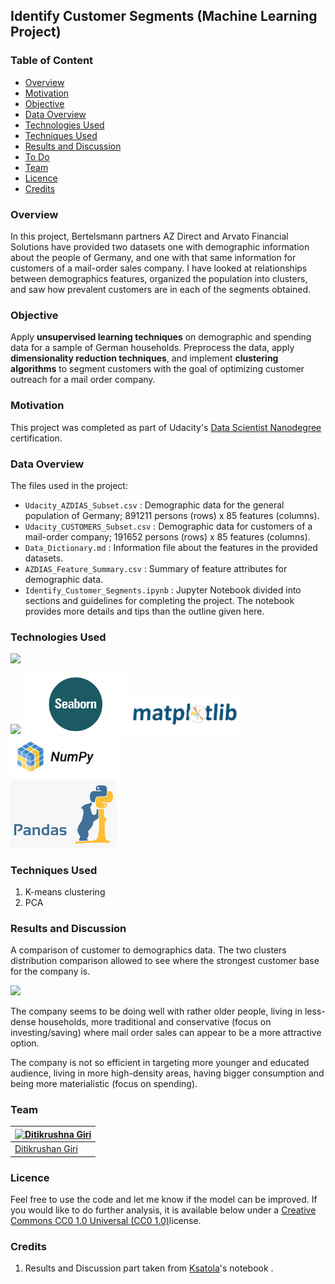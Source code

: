 ##  Identify Customer Segments (Machine Learning Project)

### Table of Content
  * [Overview](#overview)
  * [Motivation](#motivation)
  * [Objective](#objective) 
  * [Data Overview](#data-overview) 
  * [Technologies Used](#technologies-used)
  * [Techniques Used](#technique-used)
  * [Results and Discussion](#Result-and-discussion)
  * [To Do](#to-do)
  * [Team](#team)
  * [Licence](#licence)
  * [Credits](#credits)

### Overview 
In this project, Bertelsmann partners AZ Direct and Arvato Financial Solutions have provided two datasets one with demographic information about the people of Germany, and one with that same information for customers of a mail-order sales company. I have looked at relationships between demographics features, organized the population into clusters, and saw how prevalent customers are in each of the segments obtained. 

### Objective 
Apply **unsupervised learning techniques** on demographic and spending data for a sample of German households. Preprocess the data, apply **dimensionality reduction techniques**, and implement **clustering algorithms** to segment customers with the goal of optimizing customer outreach for a mail order company. 

### Motivation 
This project was completed as part of Udacity's [Data Scientist Nanodegree](https://eu.udacity.com/course/data-scientist-nanodegree--nd025) certification. 

### Data Overview 
The files used in the project:

-   `Udacity_AZDIAS_Subset.csv`  : Demographic data for the general population of Germany; 891211 persons (rows) x 85 features (columns).
-   `Udacity_CUSTOMERS_Subset.csv`  : Demographic data for customers of a mail-order company; 191652 persons (rows) x 85 features (columns).
-   `Data_Dictionary.md`  : Information file about the features in the provided datasets.
-   `AZDIAS_Feature_Summary.csv`  : Summary of feature attributes for demographic data.
-   `Identify_Customer_Segments.ipynb`  : Jupyter Notebook divided into sections and guidelines for completing the project. The notebook provides more details and tips than the outline given here.

### Technologies Used  
![](https://forthebadge.com/images/badges/made-with-python.svg)

[<img target="_blank" src="https://github.com/scikit-learn/scikit-learn/blob/master/doc/logos/scikit-learn-logo-small.png">](https://github.com/scikit-learn/)
<img target="_blank" src="https://github.com/ditikrushna/IDENTIFY-CUSTOMER-SEGMENTS/blob/master/Resource/Seaborn.jpg" width=170> 
<img target="_blank" src="https://github.com/ditikrushna/IDENTIFY-CUSTOMER-SEGMENTS/blob/master/Resource/matplotlib.png" width=170> 
<img target="_blank" src="https://github.com/ditikrushna/IDENTIFY-CUSTOMER-SEGMENTS/blob/master/Resource/numpy.png" width=170>  
<img target="_blank" src="https://github.com/ditikrushna/IDENTIFY-CUSTOMER-SEGMENTS/blob/master/Resource/pandas.png" width=170>  

### Techniques Used 

1. K-means clustering
2. PCA 

### Results and Discussion 
A comparison of customer to demographics data. The two clusters distribution comparison allowed to see where the strongest customer base for the company is. 

<image target="_blank" src="https://github.com/ditikrushna/IDENTIFY-CUSTOMER-SEGMENTS/blob/master/Resource/result.png" width=""> 

The company seems to be doing well with rather older people, living in less-dense households, more traditional and conservative (focus on investing/saving) where mail order sales can appear to be a more attractive option.

The company is not so efficient in targeting more younger and educated audience, living in more high-density areas, having bigger consumption and being more materialistic (focus on spending). 

### Team  
[![Ditikrushna Giri](https://ditikrushna.me/images/diti.jpg)](https://ditikrushna.me/) |
-|
[Ditikrushan Giri](https://ditikrushna.me/) |)


### Licence
Feel free to use the code and let me know if the model can be improved. If you would like to do further analysis, it is available below under a [Creative Commons CC0 1.0 Universal (CC0 1.0)](https://creativecommons.org/publicdomain/zero/1.0/)license.  

### Credits 
1.  Results and Discussion part taken from [Ksatola](https://github.com/ksatola)'s notebook . 
